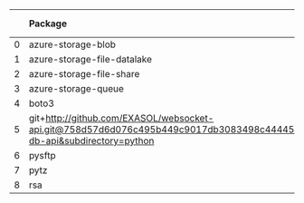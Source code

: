 <!-- markdown-link-check-disable -->

|    | Package                                                                                                                       | Version in 3.2.0     | Version in 4.0.0     | Status   |
|---:|:------------------------------------------------------------------------------------------------------------------------------|:---------------------|:---------------------|:---------|
|  0 | azure-storage-blob                                                                                                            | 12.8.1               | 12.8.1               |          |
|  1 | azure-storage-file-datalake                                                                                                   | 12.4.0               | 12.4.0               |          |
|  2 | azure-storage-file-share                                                                                                      | 12.5.0               | 12.5.0               |          |
|  3 | azure-storage-queue                                                                                                           | 12.1.6               | 12.1.6               |          |
|  4 | boto3                                                                                                                         | 1.17.96              | 1.17.96              |          |
|  5 | git+http://github.com/EXASOL/websocket-api.git@758d57d6d076c495b449c9017db3083498c44445#egg=exasol-db-api&subdirectory=python | No version specified | No version specified |          |
|  6 | pysftp                                                                                                                        | 0.2.9                | 0.2.9                |          |
|  7 | pytz                                                                                                                          | 2021.1               | 2021.1               |          |
|  8 | rsa                                                                                                                           | 4.5                  | 4.5                  |          |